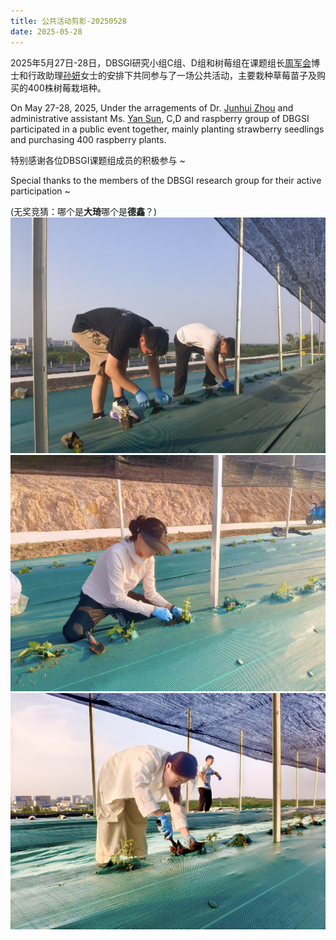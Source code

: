 ```yaml
---
title: 公共活动剪影-20250528
date: 2025-05-28
---
```


2025年5月27日-28日，DBSGI研究小组C组、D组和树莓组在课题组长[周军会](https://junhui-zhou.github.io/zhoulab.github.io/author/junhui-zhou-%E5%91%A8%E5%86%9B%E4%BC%9A/)博士和行政助理[孙妍](https://junhui-zhou.github.io/zhoulab.github.io/author/yan-sun-%E5%AD%99%E5%A6%8D/)女士的安排下共同参与了一场公共活动，主要栽种草莓苗子及购买的400株树莓栽培种。

<!--more-->

On May 27-28, 2025, Under the arragements of Dr. [Junhui Zhou](https://junhui-zhou.github.io/zhoulab.github.io/author/junhui-zhou-%E5%91%A8%E5%86%9B%E4%BC%9A/) and administrative assistant Ms. [Yan Sun](https://junhui-zhou.github.io/zhoulab.github.io/author/yan-sun-%E5%AD%99%E5%A6%8D/), C,D and raspberry group of DBGSI participated in a public event together, mainly planting strawberry seedlings and purchasing 400 raspberry plants.

特别感谢各位DBSGI课题组成员的积极参与 ~

Special thanks to the members of the DBSGI research group for their active participation ~

(无奖竞猜：哪个是**大琦**哪个是**德鑫**？)
![fig1](./fig1.jpg)
![fig2](./fig2.jpg)
![fig3](./fig3.jpg)
